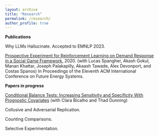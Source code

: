 ```yaml
---
layout: archive
title: "Research"
permalink: /research/
author_profile: true
---
```


**Publications**

Why LLMs Hallucinate. Accepted to EMNLP 2023. 

[Prospective Experiment for Reinforcement Learning on Demand Response in a Social Game Framework.](https://dl.acm.org/doi/abs/10.1145/3396851.3402365) 2020. (with Lucas Spangher, Akash Gokul, Manan Khattar, Joseph Palakapilly, Akaash Tawade, Alex Devonport, and Costas Spanos) In Proceedings of the Eleventh ACM International Conference on Future Energy Systems.

**Papers in progress** 

[Conditional Balance Tests: Increasing Sensitivity and Specificity With Prognostic Covariates](https://arxiv.org/abs/2205.10478) (with Clara Bicalho and Thad Dunning)

Collusive and Adversarial Replication.

Counting Comparisons. 

Selective Experimentation. 















